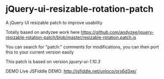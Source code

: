 jQuery-ui-resizable-rotation-patch
==================================

A jQuery UI resizable patch to improve usability

Totally based on andyzee work here
https://github.com/andyzee/jquery-resizable-rotation-patch/blob/master/resizable-rotation.patch.js

You can search for "patch:" comments for modifications, you can then port this to your current version easily

This patch is based on version *jquery-ui-1.10.3*

DEMO
Live JSFiddle DEMO: http://jsfiddle.net/unloco/ors6d3xe/
